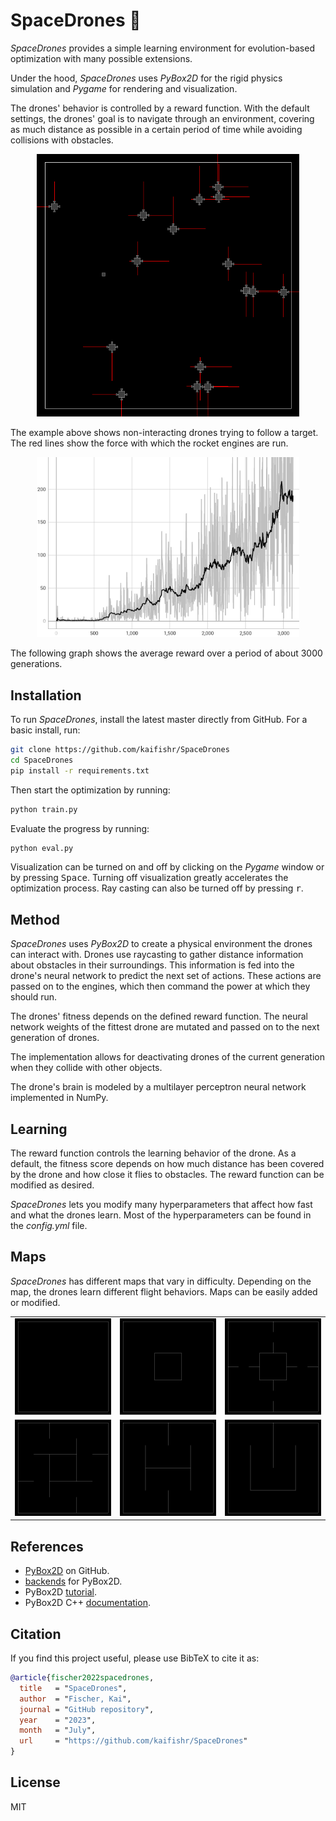 # SpaceDrones 🚀

*SpaceDrones* provides a simple learning environment for evolution-based optimization with many possible extensions.

Under the hood, *SpaceDrones* uses *PyBox2D* for the rigid physics simulation and *Pygame* for rendering and visualization. 

The drones' behavior is controlled by a reward function. With the default settings, the drones' goal is to navigate through an environment, covering as much distance as possible in a certain period of time while avoiding collisions with obstacles.

<p align="center">
    <img src="docs/space_drones.gif" width="420" height="420"/>
</p>

 The example above shows non-interacting drones trying to follow a target. The red lines show the force with which the rocket engines are run.

<p align="center">
    <img src="docs/mean_reward.png" width="420" height=""/>
</p>

The following graph shows the average reward over a period of about 3000 generations.

## Installation

To run *SpaceDrones*, install the latest master directly from GitHub. For a basic install, run:

```bash
git clone https://github.com/kaifishr/SpaceDrones
cd SpaceDrones
pip install -r requirements.txt
```

Then start the optimization by running:

```bash
python train.py
```

Evaluate the progress by running:

```bash
python eval.py
```

Visualization can be turned on and off by clicking on the *Pygame* window or by pressing <kbd>Space</kbd>. Turning off visualization greatly accelerates the optimization process. Ray casting can also be turned off by pressing <kbd>r</kbd>.

## Method

*SpaceDrones* uses *PyBox2D* to create a physical environment the drones can interact with. Drones use raycasting to gather distance information about obstacles in their surroundings. This information is fed into the drone's neural network to predict the next set of actions. These actions are passed on to the engines, which then command the power at which they should run.

The drones' fitness depends on the defined reward function. The neural network weights of the fittest drone are mutated and passed on to the next generation of drones.

The implementation allows for deactivating drones of the current generation when they collide with other objects.

The drone's brain is modeled by a multilayer perceptron neural network implemented in NumPy.

## Learning

The reward function controls the learning behavior of the drone. As a default, the fitness score depends on how much distance has been covered by the drone and how close it flies to obstacles. The reward function can be modified as desired.

*SpaceDrones* lets you modify many hyperparameters that affect how fast and what the drones learn. Most of the hyperparameters can be found in the *config.yml* file.

## Maps

*SpaceDrones* has different maps that vary in difficulty. Depending on the map, the drones learn different flight behaviors. Maps can be easily added or modified.

||||
|:--:|:--:|:--:|
|![](docs/map_empty.png)|![](docs/map_block.png)|![](docs/map_locks.png)|
|![](docs/map_blade.png)|![](docs/map_track.png)|![](docs/map_smile.png)|

## References

- [PyBox2D](https://github.com/pybox2d/pybox2d) on GitHub.
- [backends](https://github.com/pybox2d/pybox2d/tree/master/library/Box2D/examples/backends) for PyBox2D.
- PyBox2D [tutorial](https://github.com/pybox2d/cython-box2d/blob/master/docs/source/getting_started.md).
- PyBox2D C++ [documentation](https://box2d.org/documentation/).

## Citation

If you find this project useful, please use BibTeX to cite it as:

```bibtex
@article{fischer2022spacedrones,
  title   = "SpaceDrones",
  author  = "Fischer, Kai",
  journal = "GitHub repository",
  year    = "2023",
  month   = "July",
  url     = "https://github.com/kaifishr/SpaceDrones"
}
```

## License

MIT
